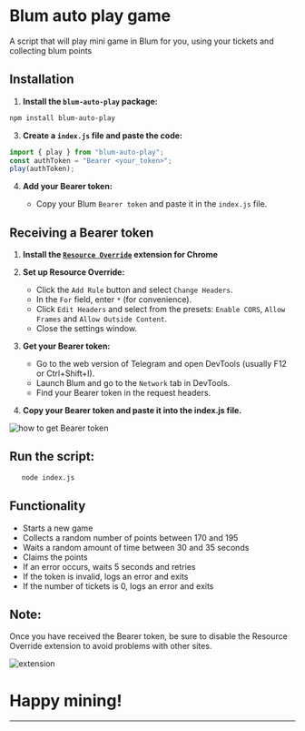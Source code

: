 # Blum auto play game

A script that will play mini game in Blum for you, using your tickets and collecting blum points

## Installation

1. **Install the `blum-auto-play` package:**

```bash
npm install blum-auto-play
```

3. **Create a `index.js` file and paste the code:**

```javascript
import { play } from "blum-auto-play";
const authToken = "Bearer <your_token>";
play(authToken);
```

4. **Add your Bearer token:**

   - Copy your Blum `Bearer token` and paste it in the `index.js` file.
  
## Receiving a Bearer token

1. **Install the [`Resource Override`](https://chromewebstore.google.com/detail/resource-override/pkoacgokdfckfpndoffpifphamojphii?utm_source=ext_app_menu) extension for Chrome**

2. **Set up Resource Override:**
   - Click the `Add Rule` button and select `Change Headers`.
   - In the `For` field, enter `*` (for convenience).
   - Click `Edit Headers` and select from the presets: `Enable CORS`, `Allow Frames` and `Allow Outside Content`.
   - Close the settings window.
3. **Get your Bearer token:**

   - Go to the web version of Telegram and open DevTools (usually F12 or Ctrl+Shift+I).
   - Launch Blum and go to the `Network` tab in DevTools.
   - Find your Bearer token in the request headers.

4. **Copy your Bearer token and paste it into the index.js file.**

![how to get Bearer token](./src/assets/token.jpg)

## Run the script:

```bash
   node index.js
```

## Functionality

- Starts a new game
- Collects a random number of points between 170 and 195
- Waits a random amount of time between 30 and 35 seconds
- Claims the points
- If an error occurs, waits 5 seconds and retries
- If the token is invalid, logs an error and exits
- If the number of tickets is 0, logs an error and exits

## Note:

Once you have received the Bearer token, be sure to disable the Resource Override extension to avoid problems with other sites.

![extension](./src/assets/resource.jpg)

# Happy mining!

---